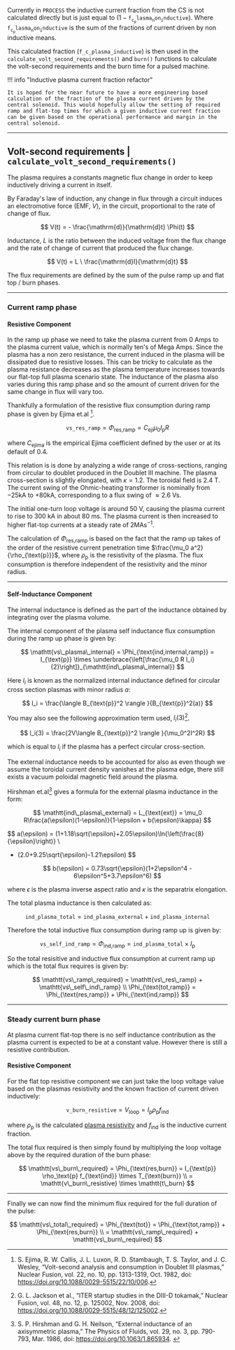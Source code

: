Currently in `PROCESS` the inductive current fraction from the CS is not calculated directly but is just equal to ($1 - \mathtt{f_c_plasma_non_inductive}$). Where $\mathtt{f_c_plasma_non_inductive}$ is the sum of the fractions of current driven by non inductive means.

This calculated fraction (`f_c_plasma_inductive`) is then used in the `calculate_volt_second_requirements()` and `burn()` functions to calculate the volt-second requirements and the burn time for a pulsed machine.

!!! info "Inductive plasma current fraction refactor"

    It is hoped for the near future to have a more engineering based calculation of the fraction of the plasma current driven by the central solenoid. This would hopefully allow the setting of required ramp and flat-top times for which a given inductive current fraction can be given based on the operational performance and margin in the central solenoid.


--------------------

## Volt-second requirements | `calculate_volt_second_requirements()`

The plasma requires a constants magnetic flux change in order to keep inductively driving a current in itself.

By Faraday's law of induction, any change in flux through a circuit induces an electromotive force (EMF, $V$),
in the circuit, proportional to the rate of change of flux.

$$
V(t) = - \frac{\mathrm{d}}{\mathrm{d}t} \Phi(t)
$$

Inductance, $L$ is the ratio between the induced voltage from the flux change and the rate of change of current that produced the flux change.

$$
V(t) = L \ \frac{\mathrm{d}I}{\mathrm{d}t} 
$$


The flux requirements are defined by the sum of the pulse ramp up and flat top / burn phases.

-----------

### Current ramp phase

#### Resistive Component

In the ramp up phase we need to take the plasma current from 0 Amps to the plasma current value, which is normally ten's of Mega Amps. Since the plasma has a non zero resistance, the current induced in the plasma will be dissipated due to resistive losses. This can be tricky to calculate as the plasma resistance decreases as the plasma temperature increases towards our flat-top full plasma scenario state. The inductance of the plasma also varies during this ramp phase and so the amount of current driven for the same change in flux will vary too. 

Thankfully a formulation of the resistive flux consumption during ramp phase is given by Ejima et.al [^1].

$$
\mathtt{vs\_res\_ramp} = \Phi_{\text{res,ramp}} = C_{\text{eji}}\mu_0I_{\text{p}}R
$$

where $C_{\text{ejima}}$ is the empirical Ejima coefficient defined by the user or at its default of 0.4.

This relation is is done by analyzing a wide range of cross-sections,
ranging from circular to doublet produced in the Doublet III machine. The plasma cross-section is
slightly elongated, with $\kappa=1.2$. The toroidal field is 2.4 $\text{T}$. The current swing of the Ohmic-heating transformer is nominally from $-25 \text{kA}$ to $+80 \text{kA}$, corresponding to a flux swing of $\approx 2.6 \ \text{Vs}$.

The initial one-turn loop voltage is around $50 \ \text{V}$, causing the plasma current to rise to $300 \ \text{kA}$ in about $80 \  \text{ms}$. The plasma current is then increased to higher flat-top currents at a steady rate of $2 \text{MA} \text{s}^{-1}$.

The calculation of $\Phi_{\text{res,ramp}}$ is based on the fact that the ramp up takes of the order of the resistive current penetration time $\frac{\mu_0 a^2}{\rho_{\text{p}}}$, where $\rho_{\text{p}}$ is the resistivity of the plasma. The
flux consumption is therefore independent of the resistivity and the minor radius.

-------------

#### Self-Inductance Component


The internal inductance is defined as the part of the inductance obtained by integrating over the plasma volume.

The internal component of the plasma self inductance flux consumption during the ramp up phase is given by:

$$
\mathtt{vs\_plasma\_internal} = \Phi_{\text{ind,internal,ramp}} =  I_{\text{p}} \times \underbrace{\left[\frac{\mu_0 R l_i}{2}\right]}_{\mathtt{ind\_plasma\_internal}}
$$

Here $l_i$ is known as the normalized internal inductance defined for circular cross section plasmas with minor radius $a$:

$$
l_i = \frac{\langle B_{\text{p}}^2 \rangle }{B_{\text{p}}^2(a)}
$$

You may also see the following approximation term used, $l_i(3)$[^2].

$$
l_i(3) = \frac{2V\langle B_{\text{p}}^2 \rangle }{\mu_0^2I^2R}
$$

which is equal to $l_i$ if the plasma has a perfect circular cross-section.

The external inductance needs to be accounted for also as even though we assume the toroidal current density vanishes at the plasma edge, there still exists a vacuum poloidal magnetic field around the plasma.

Hirshman et.al[^3] gives a formula for the external plasma inductance in the form:

$$
\mathtt{ind\_plasma\_external} = L_{\text{ext}} = \mu_0 R\frac{a(\epsilon)(1-\epsilon)}{1-\epsilon + b(\epsilon)\kappa}
$$

$$
a(\epsilon)  = (1+1.18\sqrt{\epsilon}+2.05\epsilon)\ln{\left(\frac{8}{\epsilon}\right)} \\
- (2.0+9.25\sqrt{\epsilon}-1.21\epsilon)
$$

$$
b(\epsilon) = 0.73\sqrt{\epsilon}(1+2\epsilon^4 - 6\epsilon^5+3.7\epsilon^6)
$$

where $\epsilon$ is the plasma inverse aspect ratio and $\kappa$ is the separatrix elongation.


The total plasma inductance is then calculated as:

$$
\mathtt{ind\_plasma\_total} = \mathtt{ind\_plasma\_external} + \mathtt{ind\_plasma\_internal}
$$

Therefore the total inductive flux consumption during ramp up is given by:

$$
\mathtt{vs\_self\_ind\_ramp} = \Phi_{\text{ind,ramp}} =  \mathtt{ind\_plasma\_total} \times I_{\text{p}}
$$

So the total resisitive and inductive flux consumption at current ramp up which is the total flux requires is given by:

$$
\mathtt{vs\_ramp\_required} = \mathtt{vs\_res\_ramp} + \mathtt{vs\_self\_ind\_ramp} \\
\Phi_{\text{tot,ramp}} =  \Phi_{\text{res,ramp}} + \Phi_{\text{ind,ramp}}
$$

------------------

### Steady current burn phase

At plasma current flat-top there is no self inductance contribution as the plasma current is expected to be at a constant value. However there is still a resistive contribution.



#### Resistive Component


For the flat top resistive component we can just take the loop voltage value based on the plasmas resistivity and the known fraction of current driven inductively:

$$
\mathtt{v\_burn\_resistive} = V_{\text{loop}} = I_{\text{p}}  \rho_\text{p} f_{\text{ind}}
$$

where $\rho_\text{p}$ is the calculated [plasma resistivity](./plasma_resistive_heating.md) and $f_{\text{ind}}$ is the inductive current fraction.

The total flux required is then simply found by multiplying the loop voltage above by the required duration of the burn phase:

$$
\mathtt{vs\_burn\_required} = \Phi_{\text{res,burn}} = I_{\text{p}}  \rho_\text{p} f_{\text{ind}} \times T_{\text{burn}} \\
= \mathtt{v\_burn\_resistive} \times \mathtt{t\_burn}
$$

----------------

Finally we can now find the minimum flux required for the full duration of the pulse:

$$
\mathtt{vs\_total\_required} = \Phi_{\text{tot}} = \Phi_{\text{tot,ramp}} + \Phi_{\text{res,burn}} \\
= \mathtt{vs\_ramp\_required} + \mathtt{vs\_burn\_required}
$$



[^1]: S. Ejima, R. W. Callis, J. L. Luxon, R. D. Stambaugh, T. S. Taylor, and J. C. Wesley, “Volt-second analysis and consumption in Doublet III plasmas,” Nuclear Fusion, vol. 22, no. 10, pp. 1313-1319, Oct. 1982, doi: https://doi.org/10.1088/0029-5515/22/10/006.
[^2]: G. L. Jackson et al., “ITER startup studies in the DIII-D tokamak,” Nuclear Fusion, vol. 48, no. 12, p. 125002, Nov. 2008, doi: https://doi.org/10.1088/0029-5515/48/12/125002.
[^3]: S. P. Hirshman and G. H. Neilson, “External inductance of an axisymmetric plasma,” The Physics of Fluids, vol. 29, no. 3, pp. 790-793, Mar. 1986, doi: https://doi.org/10.1063/1.865934.
‌